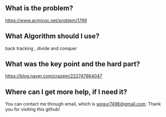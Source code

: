 ## What is the problem?

<https://www.acmicpc.net/problem/1799>

## What Algorithm should I use?

back tracking , divide and conquer

## What was the key point and the hard part?

https://blog.naver.com/crazem/222747664047

## Where can I get more help, if I need it?

You can contact me through email, which is wogur7496@gmail.com.
Thank you for visiting this github!

